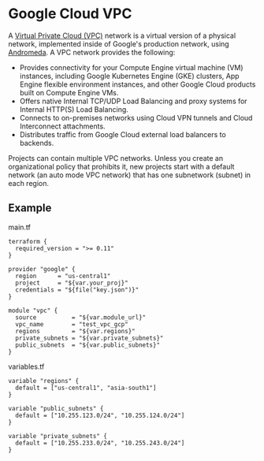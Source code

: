 # Google Cloud VPC
A [Virtual Private Cloud (VPC)](https://cloud.google.com/vpc/docs/vpc) network is a virtual version of a physical network, implemented inside of Google's production network, using [Andromeda](https://www.usenix.org/system/files/conference/nsdi18/nsdi18-dalton.pdf). A VPC network provides the following:

- Provides connectivity for your Compute Engine virtual machine (VM) instances, including Google Kubernetes Engine (GKE) clusters, App Engine flexible environment instances, and other Google Cloud products built on Compute Engine VMs.
- Offers native Internal TCP/UDP Load Balancing and proxy systems for Internal HTTP(S) Load Balancing.
- Connects to on-premises networks using Cloud VPN tunnels and Cloud Interconnect attachments.
- Distributes traffic from Google Cloud external load balancers to backends.

Projects can contain multiple VPC networks. Unless you create an organizational policy that prohibits it, new projects start with a default network (an auto mode VPC network) that has one subnetwork (subnet) in each region.

## Example

main.tf
```
terraform {
  required_version = ">= 0.11"
}

provider "google" {
  region      = "us-central1"
  project     = "${var.your_proj}"
  credentials = "${file("key.json")}"
}

module "vpc" {
  source          = "${var.module_url}"
  vpc_name        = "test_vpc_gcp"
  regions         = "${var.regions}"
  private_subnets = "${var.private_subnets}"
  public_subnets  = "${var.public_subnets}"
}
```

variables.tf
```
variable "regions" {
  default = ["us-central1", "asia-south1"]
}

variable "public_subnets" {
  default = ["10.255.123.0/24", "10.255.124.0/24"]
}

variable "private_subnets" {
  default = ["10.255.233.0/24", "10.255.243.0/24"]
}
```
